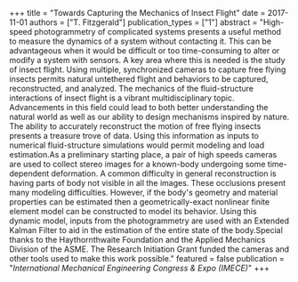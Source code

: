 +++
title = "Towards Capturing the Mechanics of Insect Flight"
date = 2017-11-01
authors = ["T. Fitzgerald"]
publication_types = ["1"]
abstract = "High-speed photogrammetry of complicated systems presents a useful method to measure the dynamics of a system without contacting it.  This can be advantageous when it would be difficult or too time-consuming to alter or modify a system with sensors.  A key area where this is needed is the study of insect flight.  Using multiple, synchronized cameras to capture free flying insects permits natural untethered flight and behaviors to be captured, reconstructed, and analyzed.  The mechanics of the fluid-structure interactions of insect flight is a vibrant multidisciplinary topic.  Advancements in this field could lead to both better understanding the natural world as well as our ability to design mechanisms inspired by nature.  The ability to accurately reconstruct the motion of free flying insects presents a treasure trove of data.  Using this information as inputs to numerical fluid-structure simulations would permit modeling and load estimation.As a preliminary starting place, a pair of high speeds cameras are used to collect stereo images for a known-body undergoing some time-dependent deformation. A common difficulty in general reconstruction is having parts of body not visible in all the images.  These occlusions present many modeling difficulties.  However, if the body's geometry and material properties can be estimated then a geometrically-exact nonlinear finite element model can be constructed to model its behavior.  Using this dynamic model, inputs from the photogrammetry are used with an Extended Kalman Filter to aid in the estimation of the entire state of the body.Special thanks to the Haythornthwaite Foundation and the Applied Mechanics Division of the ASME.  The Research Initiation Grant funded the cameras and other tools used to make this work possible."
featured = false
publication = "*International Mechanical Engineering Congress & Expo (IMECE)*"
+++
